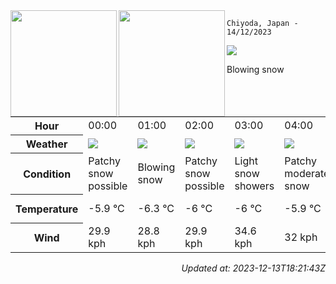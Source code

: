 <div><img align="left" height="170px" src="https://github-readme-stats.vercel.app/api?username=ryota-murakami&show_icons=true&theme=gotham" /><img align="left" height="170px" src="https://github-readme-stats.vercel.app/api/top-langs/?username=ryota-murakami&theme=gotham&layout=compact" /></div>



`Chiyoda, Japan - 14/12/2023`

<img src="https://cdn.weatherapi.com/weather/64x64/day/227.png"/>

Blowing snow


<table>
    <tr>
        <th>Hour</th>
        <td>00:00</td><td>01:00</td><td>02:00</td><td>03:00</td><td>04:00</td><td>05:00</td><td>06:00</td><td>07:00</td><td>08:00</td><td>09:00</td><td>10:00</td><td>11:00</td><td>12:00</td><td>13:00</td><td>14:00</td><td>15:00</td><td>16:00</td><td>17:00</td><td>18:00</td><td>19:00</td><td>20:00</td><td>21:00</td><td>22:00</td><td>23:00</td>
    </tr>
    <tr>
        <th>Weather</th>
        <td><img src="https://cdn.weatherapi.com/weather/64x64/night/179.png"></img></td><td><img src="https://cdn.weatherapi.com/weather/64x64/night/227.png"></img></td><td><img src="https://cdn.weatherapi.com/weather/64x64/night/179.png"></img></td><td><img src="https://cdn.weatherapi.com/weather/64x64/night/368.png"></img></td><td><img src="https://cdn.weatherapi.com/weather/64x64/night/329.png"></img></td><td><img src="https://cdn.weatherapi.com/weather/64x64/night/119.png"></img></td><td><img src="https://cdn.weatherapi.com/weather/64x64/night/326.png"></img></td><td><img src="https://cdn.weatherapi.com/weather/64x64/day/323.png"></img></td><td><img src="https://cdn.weatherapi.com/weather/64x64/day/227.png"></img></td><td><img src="https://cdn.weatherapi.com/weather/64x64/day/227.png"></img></td><td><img src="https://cdn.weatherapi.com/weather/64x64/day/227.png"></img></td><td><img src="https://cdn.weatherapi.com/weather/64x64/day/227.png"></img></td><td><img src="https://cdn.weatherapi.com/weather/64x64/day/227.png"></img></td><td><img src="https://cdn.weatherapi.com/weather/64x64/day/368.png"></img></td><td><img src="https://cdn.weatherapi.com/weather/64x64/day/116.png"></img></td><td><img src="https://cdn.weatherapi.com/weather/64x64/day/326.png"></img></td><td><img src="https://cdn.weatherapi.com/weather/64x64/night/116.png"></img></td><td><img src="https://cdn.weatherapi.com/weather/64x64/night/323.png"></img></td><td><img src="https://cdn.weatherapi.com/weather/64x64/night/326.png"></img></td><td><img src="https://cdn.weatherapi.com/weather/64x64/night/323.png"></img></td><td><img src="https://cdn.weatherapi.com/weather/64x64/night/323.png"></img></td><td><img src="https://cdn.weatherapi.com/weather/64x64/night/323.png"></img></td><td><img src="https://cdn.weatherapi.com/weather/64x64/night/323.png"></img></td><td><img src="https://cdn.weatherapi.com/weather/64x64/night/116.png"></img></td>
    </tr>
    <tr>
        <th>Condition</th>
        <td width="200px">Patchy snow possible</td><td width="200px">Blowing snow</td><td width="200px">Patchy snow possible</td><td width="200px">Light snow showers</td><td width="200px">Patchy moderate snow</td><td width="200px">Cloudy</td><td width="200px">Light snow</td><td width="200px">Patchy light snow</td><td width="200px">Blowing snow</td><td width="200px">Blowing snow</td><td width="200px">Blowing snow</td><td width="200px">Blowing snow</td><td width="200px">Blowing snow</td><td width="200px">Light snow showers</td><td width="200px">Partly cloudy</td><td width="200px">Light snow</td><td width="200px">Partly cloudy</td><td width="200px">Patchy light snow</td><td width="200px">Light snow</td><td width="200px">Patchy light snow</td><td width="200px">Patchy light snow</td><td width="200px">Patchy light snow</td><td width="200px">Patchy light snow</td><td width="200px">Partly cloudy</td>
    </tr>
    <tr>
        <th>Temperature</th>
        <td>-5.9 °C</td><td>-6.3 °C</td><td>-6 °C</td><td>-6 °C</td><td>-5.9 °C</td><td>-6.2 °C</td><td>-6.2 °C</td><td>-6.1 °C</td><td>-6 °C</td><td>-5.6 °C</td><td>-5.1 °C</td><td>-4.4 °C</td><td>-4.1 °C</td><td>-4.1 °C</td><td>-4 °C</td><td>-4 °C</td><td>-4.2 °C</td><td>-4.5 °C</td><td>-5 °C</td><td>-4.1 °C</td><td>-4.4 °C</td><td>-4.4 °C</td><td>-3.8 °C</td><td>-3.9 °C</td>
    </tr>
    <tr>
        <th>Wind</th>
        <td>29.9 kph</td><td>28.8 kph</td><td>29.9 kph</td><td>34.6 kph</td><td>32 kph</td><td>32.8 kph</td><td>32.8 kph</td><td>33.1 kph</td><td>31.7 kph</td><td>32.4 kph</td><td>32.4 kph</td><td>34.9 kph</td><td>35.6 kph</td><td>36.4 kph</td><td>35.6 kph</td><td>33.1 kph</td><td>36.4 kph</td><td>30.2 kph</td><td>27 kph</td><td>30.2 kph</td><td>29.2 kph</td><td>27.7 kph</td><td>31.3 kph</td><td>32.4 kph</td>
    </tr>
</table>


<div align="right">

*Updated at: 2023-12-13T18:21:43Z*

</div>

